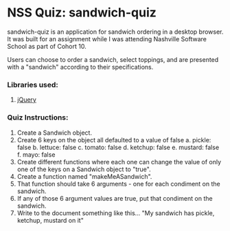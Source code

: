 # NSS Quiz: sandwich-quiz
sandwich-quiz is an application for sandwich ordering in a desktop browser. It was built for an assignment while I was attending Nashville Software School as part of Cohort 10.

Users can choose to order a sandwich, select toppings, and are presented with a "sandwich" according to their specifications.

### Libraries used:
1. [jQuery](http://jquery.com/)

### Quiz Instructions:
  1. Create a Sandwich object.
  2. Create 6 keys on the object all defaulted to a value of false
     a. pickle: false
     b. lettuce: false
     c. tomato: false
     d. ketchup: false
     e. mustard: false
     f. mayo: false
  3. Create different functions where each one can change the value of only one of the keys on a Sandwich object to "true".
  4. Create a function named "makeMeASandwich".
  5. That function should take 6 arguments - one for each condiment on the sandwich.
  6. If any of those 6 argument values are true, put that condiment on the sandwich.
  7. Write to the document something like this...
    "My sandwich has pickle, ketchup, mustard on it"
